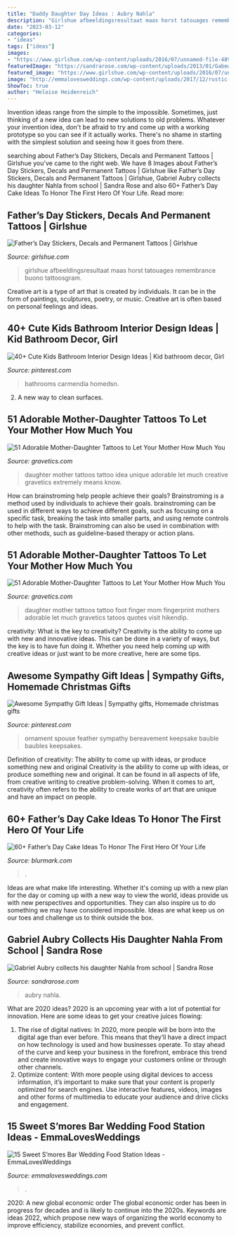 ```yaml
---
title: "Daddy Daughter Day Ideas : Aubry Nahla"
description: "Girlshue afbeeldingsresultaat maas horst tatouages remembrance buono tattoosgram"
date: "2023-03-12"
categories:
- "ideas"
tags: ["ideas"]
images:
- "https://www.girlshue.com/wp-content/uploads/2016/07/unnamed-file-4897.jpg"
featuredImage: "https://sandrarose.com/wp-content/uploads/2013/01/Gabewenn20065903.jpg"
featured_image: "https://www.girlshue.com/wp-content/uploads/2016/07/unnamed-file-4897.jpg"
image: "http://emmalovesweddings.com/wp-content/uploads/2017/12/rustic-wedding-S’mores-Bar-ideas.jpg"
ShowToc: true
author: "Heloise Heidenreich"
---
```



Invention ideas range from the simple to the impossible. Sometimes, just thinking of a new idea can lead to new solutions to old problems. Whatever your invention idea, don't be afraid to try and come up with a working prototype so you can see if it actually works. There's no shame in starting with the simplest solution and seeing how it goes from there.

	

		
searching about Father’s Day Stickers, Decals and Permanent Tattoos | Girlshue you've came to the right web. We have 8 Images about Father’s Day Stickers, Decals and Permanent Tattoos | Girlshue like Father’s Day Stickers, Decals and Permanent Tattoos | Girlshue, Gabriel Aubry collects his daughter Nahla from school | Sandra Rose and also 60+ Father’s Day Cake Ideas To Honor The First Hero Of Your Life. Read more:
		
    
## Father’s Day Stickers, Decals And Permanent Tattoos | Girlshue

<img loading=lazy src="https://www.girlshue.com/wp-content/uploads/2016/07/unnamed-file-4897.jpg" onerror="this.onerror=null;this.src='https://tse2.mm.bing.net/th?id=OIP.X_vpbrfkDH1RVJLkgTAnagHaJ4&amp;pid=15.1';" alt="Father’s Day Stickers, Decals and Permanent Tattoos | Girlshue">

_Source: girlshue.com_

>girlshue afbeeldingsresultaat maas horst tatouages remembrance buono tattoosgram. 

	

Creative art is a type of art that is created by individuals. It can be in the form of paintings, sculptures, poetry, or music. Creative art is often based on personal feelings and ideas.

    
## 40+ Cute Kids Bathroom Interior Design Ideas | Kid Bathroom Decor, Girl

<img loading=lazy src="https://i.pinimg.com/736x/9a/77/81/9a77810a06b357e0e8852daae9cabb90.jpg" onerror="this.onerror=null;this.src='https://tse1.mm.bing.net/th?id=OIP.VtOUA5N2q5Tga3J5nDFtdgHaK1&amp;pid=15.1';" alt="40+ Cute Kids Bathroom Interior Design Ideas | Kid bathroom decor, Girl">

_Source: pinterest.com_

>bathrooms carmendia homedsn. 

	

2. A new way to clean surfaces.

    
## 51 Adorable Mother-Daughter Tattoos To Let Your Mother How Much You

<img loading=lazy src="https://www.gravetics.com/wp-content/uploads/2017/07/Creative-Mother-Daughter-Tattoo-Idea.jpg" onerror="this.onerror=null;this.src='https://tse1.mm.bing.net/th?id=OIP.DvA5oJYI4j1Ve3CSZ2q1dwHaHa&amp;pid=15.1';" alt="51 Adorable Mother-Daughter Tattoos to Let Your Mother How Much You">

_Source: gravetics.com_

>daughter mother tattoos tattoo idea unique adorable let much creative gravetics extremely means know. 

	

How can brainstroming help people achieve their goals?
Brainstroming is a method used by individuals to achieve their goals. brainstroming can be used in different ways to achieve different goals, such as focusing on a specific task, breaking the task into smaller parts, and using remote controls to help with the task. Brainstroming can also be used in combination with other methods, such as guideline-based therapy or action plans.

    
## 51 Adorable Mother-Daughter Tattoos To Let Your Mother How Much You

<img loading=lazy src="https://www.gravetics.com/wp-content/uploads/2017/07/Finger-Print-Mother-Daughter-Tattoo-On-Foot.jpg" onerror="this.onerror=null;this.src='https://tse4.mm.bing.net/th?id=OIP.--J0rJrQbl25hTZPZe1DJQHaHa&amp;pid=15.1';" alt="51 Adorable Mother-Daughter Tattoos to Let Your Mother How Much You">

_Source: gravetics.com_

>daughter mother tattoos tattoo foot finger mom fingerprint mothers adorable let much gravetics tatoos quotes visit hikendip. 

	

creativity: What is the key to creativity?
Creativity is the ability to come up with new and innovative ideas. This can be done in a variety of ways, but the key is to have fun doing it. Whether you need help coming up with creative ideas or just want to be more creative, here are some tips.

    
## Awesome Sympathy Gift Ideas | Sympathy Gifts, Homemade Christmas Gifts

<img loading=lazy src="https://i.pinimg.com/736x/76/2c/77/762c770a2e6c4f10acc9384a9a402f71.jpg" onerror="this.onerror=null;this.src='https://tse2.mm.bing.net/th?id=OIP.SJ1dSRqwuCeMuzlp9xYHIgHaNL&amp;pid=15.1';" alt="Awesome Sympathy Gift Ideas | Sympathy gifts, Homemade christmas gifts">

_Source: pinterest.com_

>ornament spouse feather sympathy bereavement keepsake bauble baubles keepsakes. 

	

Definition of creativity: The ability to come up with ideas, or produce something new and original
Creativity is the ability to come up with ideas, or produce something new and original. It can be found in all aspects of life, from creative writing to creative problem-solving. When it comes to art, creativity often refers to the ability to create works of art that are unique and have an impact on people.

    
## 60+ Father’s Day Cake Ideas To Honor The First Hero Of Your Life

<img loading=lazy src="https://www.blurmark.com/wp-content/uploads/2017/05/Awesome-Cake-Idea.jpg" onerror="this.onerror=null;this.src='https://tse1.mm.bing.net/th?id=OIP.XKmEqGihg-tnqt3b0wJfbQHaJ4&amp;pid=15.1';" alt="60+ Father’s Day Cake Ideas To Honor The First Hero Of Your Life">

_Source: blurmark.com_

>. 

	

Ideas are what make life interesting. Whether it's coming up with a new plan for the day or coming up with a new way to view the world, ideas provide us with new perspectives and opportunities. They can also inspire us to do something we may have considered impossible. Ideas are what keep us on our toes and challenge us to think outside the box.

    
## Gabriel Aubry Collects His Daughter Nahla From School | Sandra Rose

<img loading=lazy src="https://sandrarose.com/wp-content/uploads/2013/01/Gabewenn20065903.jpg" onerror="this.onerror=null;this.src='https://tse1.mm.bing.net/th?id=OIP.k0GnEHmuafqbumuHUTStIwHaLH&amp;pid=15.1';" alt="Gabriel Aubry collects his daughter Nahla from school | Sandra Rose">

_Source: sandrarose.com_

>aubry nahla. 

	

What are 2020 ideas?
2020 is an upcoming year with a lot of potential for innovation. Here are some ideas to get your creative juices flowing: 
1. The rise of digital natives: In 2020, more people will be born into the digital age than ever before. This means that they’ll have a direct impact on how technology is used and how businesses operate. To stay ahead of the curve and keep your business in the forefront, embrace this trend and create innovative ways to engage your customers online or through other channels. 
2. Optimize content: With more people using digital devices to access information, it’s important to make sure that your content is properly optimized for search engines. Use interactive features, videos, images and other forms of multimedia to educate your audience and drive clicks and engagement. 

    
## 15 Sweet S’mores Bar Wedding Food Station Ideas - EmmaLovesWeddings

<img loading=lazy src="http://emmalovesweddings.com/wp-content/uploads/2017/12/rustic-wedding-S’mores-Bar-ideas.jpg" onerror="this.onerror=null;this.src='https://tse1.mm.bing.net/th?id=OIP.uNKwn7dPP11fObhjxAXULwHaLH&amp;pid=15.1';" alt="15 Sweet S’mores Bar Wedding Food Station Ideas - EmmaLovesWeddings">

_Source: emmalovesweddings.com_

>. 

	

2020: A new global economic order
The global economic order has been in progress for decades and is likely to continue into the 2020s. Keywords are ideas 2022, which propose new ways of organizing the world economy to improve efficiency, stabilize economies, and prevent conflict.

